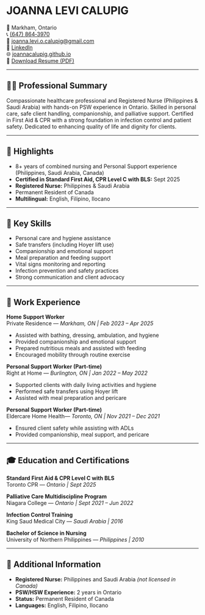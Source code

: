 # JOANNA LEVI CALUPIG

📍 Markham, Ontario  
📞 [(647) 864‑3970](tel:+16478643970)  
📧 [joanna.levi.o.calupig@gmail.com](mailto:joanna.levi.o.calupig@gmail.com)  
🔗 [LinkedIn](https://www.linkedin.com/in/joanna-levi-calupig-237481a3/)  
🌐 [joannacalupig.github.io](https://joannacalupig.github.io/)  
📄 [Download Resume (PDF)](JoannaLeviCalupig-Resume.pdf)

---

## 👩‍⚕️ Professional Summary

Compassionate healthcare professional and Registered Nurse (Philippines & Saudi Arabia) with hands-on PSW experience in Ontario. Skilled in personal care, safe client handling, companionship, and palliative support. Certified in First Aid & CPR with a strong foundation in infection control and patient safety. Dedicated to enhancing quality of life and dignity for clients.

---

## 🌟 Highlights

- 8+ years of combined nursing and Personal Support experience (Philippines, Saudi Arabia, Canada)  
- **Certified in Standard First Aid, CPR Level C with BLS:** Sept 2025  
- **Registered Nurse:** Philippines & Saudi Arabia  
- Permanent Resident of Canada  
- **Multilingual:** English, Filipino, Ilocano

---

## 🧰 Key Skills

- Personal care and hygiene assistance  
- Safe transfers (including Hoyer lift use)  
- Companionship and emotional support  
- Meal preparation and feeding support  
- Vital signs monitoring and reporting  
- Infection prevention and safety practices  
- Strong communication and client advocacy

---

## 💼 Work Experience

**Home Support Worker**  
Private Residence — *Markham, ON | Feb 2023 – Apr 2025*  
- Assisted with bathing, dressing, ambulation, and hygiene  
- Provided companionship and emotional support  
- Prepared nutritious meals and assisted with feeding  
- Encouraged mobility through routine exercise

**Personal Support Worker (Part-time)**  
Right at Home — *Burlington, ON | Jan 2022 – May 2022*  
- Supported clients with daily living activities and hygiene  
- Performed safe transfers using Hoyer lift  
- Assisted with meal preparation and pericare

**Personal Support Worker (Part-time)**  
Eldercare Home Health— *Toronto, ON | Nov 2021 – Dec 2021*  
- Ensured client safety while assisting with ADLs  
- Provided companionship, meal support, and pericare

---

## 🎓 Education and Certifications

**Standard First Aid & CPR Level C with BLS**  
Toronto CPR — *Ontario | Sept 2025*

**Palliative Care Multidiscipline Program**  
Niagara College — *Ontario | Sept 2021 – Jun 2022*

**Infection Control Training**  
King Saud Medical City — *Saudi Arabia | 2016*

**Bachelor of Science in Nursing**  
University of Northern Philippines — *Philippines | 2010*

---

## 📌 Additional Information

- **Registered Nurse:** Philippines and Saudi Arabia *(not licensed in Canada)*  
- **PSW/HSW Experience:** 2 years in Ontario  
- **Status:** Permanent Resident of Canada  
- **Languages:** English, Filipino, Ilocano
